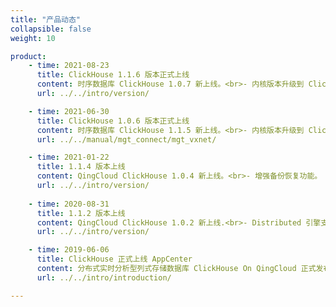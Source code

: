 ```yaml
---
title: "产品动态"
collapsible: false
weight: 10

product:
    - time: 2021-08-23
      title: ClickHouse 1.1.6 版本正式上线
      content: 时序数据库 ClickHouse 1.0.7 新上线。<br>- 内核版本升级到 ClickHouse-21.1.3.32。<br>- 支持使用 SQL 管理用户。 <br>- 支持 `query-log` 数据库查询日志。 <br>- 开放 system 库。
      url: ../../intro/version/

    - time: 2021-06-30
      title: ClickHouse 1.0.6 版本正式上线
      content: 时序数据库 ClickHouse 1.1.5 新上线。<br>- 内核版本升级到 ClickHouse-19.17.6.36。<br>- 新增私网切换功能，支持管理私有网络和节点 IP。
      url: ../../manual/mgt_connect/mgt_vxnet/

    - time: 2021-01-22
      title: 1.1.4 版本上线
      content: QingCloud ClickHouse 1.0.4 新上线。<br>- 增强备份恢复功能。
      url: ../../intro/version/
    
    - time: 2020-08-31
      title: 1.1.2 版本上线
      content: QingCloud ClickHouse 1.0.2 新上线.<br>- Distributed 引擎支持 currentDatabase 函数。
      url: ../../intro/version/

    - time: 2019-06-06
      title: ClickHouse 正式上线 AppCenter
      content: 分布式实时分析型列式存储数据库 ClickHouse On QingCloud 正式发布。ClickHouse 是一款高性能的、面向联机分析处理(OLAP)的、开源的、列式数据库。
      url: ../../intro/introduction/

---
```


<!-- 设置上述参数可生成产品动态页  -->
